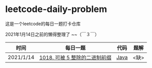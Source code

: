 # leetcode-daily-problem
这是一个leetcode的每日一题打卡仓库

2021年1月14日之前的懒得整理了  ~~（￣３￣）

| 时间      | 每日一题                                                     | 代码                                                         | 题解 |
| --------- | ------------------------------------------------------------ | ------------------------------------------------------------ | ---- |
| 2021/1/14 | [1018. 可被 5 整除的二进制前缀](https://leetcode-cn.com/problems/binary-prefix-divisible-by-5/) | [Java](https://github.com/jinrunheng/leetcode-daily-problem/blob/main/binary-prefix-divisible-by-5/Solution.java) | <缺> |

